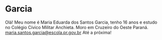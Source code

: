# Garcia
Olá! Meu nome é Maria Eduarda dos Santos Garcia, tenho 16 anos e estudo no Colégio Cívico Militar Anchieta. Moro em Cruzeiro do Oeste Paraná. 
maria.santos.garcia@escola.pr.gov.br 
Até a próxima! 
